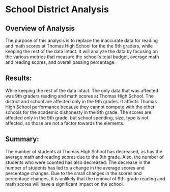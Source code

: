 # School District Analysis

## Overview of Analysis

The purpose of this analysis is to replace the inaccurate data for reading and math scores at Thomas High School for the the 9th graders, while keeping the rest of the data intact. It will analyze the data by focusing on the various metrics that measure the school's total budget, average math and reading scores, and overall passing percentage.


## Results:

While keeping the rest of the data intact. The only data that was affected was 9th graders reading and math scores at Thomas High School. The district and school are affected only in the 9th grades. It affects Thomas High School performance because they cannot compete with the other schools for the academic dishonesty in the 9th grade. The scores are affected only in the 9th grade, but school spending, size, type is not affected, so those are not a factor towards the elements.

## Summary:

The number of students at Thomas High School has decreased, as has the average math and reading scores due to the 9th grade. Also, the number of students who were counted has also decreased. The decrease in the number of students has led to a change in the average scores and percentage changes. Due to the small changes in the scores and percentage changes, it is unlikely that the removal of 9th-grade reading and math scores will have a significant impact on the school.
